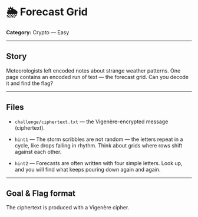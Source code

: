 # 🌦️ Forecast Grid

**Category:** Crypto — Easy  

---

## Story
Meteorologists left encoded notes about strange weather patterns. One page contains an encoded run of text — the forecast grid. Can you decode it and find the flag?

---

## Files
- `challenge/ciphertext.txt` — the Vigenère-encrypted message (ciphertext).  
- `hint1` — The storm scribbles are not random — the letters repeat in a cycle, like drops falling in rhythm. Think about grids where rows shift against each other.
 
- `hint2` — Forecasts are often written with four simple letters. Look up, and you will find what keeps pouring down again and again.


---

## Goal & Flag format
The ciphertext is produced with a Vigenère cipher.
